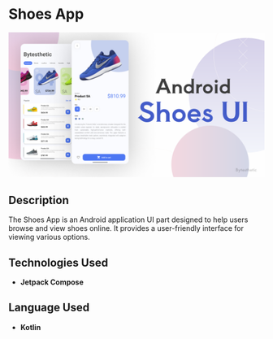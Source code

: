 # Shoes App

![Shoes App Cover Image](https://github.com/Bytesthetic/android-shoes-app/blob/main/Tumb.png)

## Description
The Shoes App is an Android application UI part designed to help users browse and view shoes online. It provides a user-friendly interface for viewing various options.

## Technologies Used
- **Jetpack Compose**

## Language Used
- **Kotlin**

